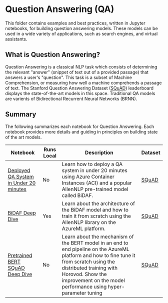 # Question Answering (QA)

This folder contains examples and best practices, written in Jupyter notebooks, for building
question answering models. These models can be used in a wide variety of applications, such as
search engines, and virtual assistants.

## What is Question Answering?

Question Answering is a classical NLP task which consists of determining the relevant "answer"
(snippet of text out of a provided passage) that answers a user's "question". This task is a subset
of Machine Comprehension, or measuring how well a machine comprehends a passage of text. The
Stanford Question Answering Dataset ([SQuAD](https://rajpurkar.github.io/SQuAD-explorer/))
leaderboard displays the state-of-the-art models in this space. Traditional QA models are varients
of Bidirectional Recurrent Neural Networks (BRNN).

## Summary

The following summarizes each notebook for Question Answering. Each notebook provides more details
and guiding in principles on building state of the art models.

|Notebook|Runs Local|Description|Dataset
|---|---|---|---|
|[Deployed QA System in Under 20 minutes](question_answering_system_bidaf_quickstart.ipynb)| No| Learn how to deploy a QA system in under 20 minutes using Azure Container Instances (ACI) and a popular AllenNLP pre-trained model called BiDAF.|[SQuAD](https://rajpurkar.github.io/SQuAD-explorer/)|
|[BiDAF Deep Dive](bidaf_aml_deep_dive.ipynb)| Yes| Learn about the architecture of the BiDAF model and how to train it from scratch using the AllenNLP library on the AzureML platform.|[SQuAD](https://rajpurkar.github.io/SQuAD-explorer/)
|[Pretrained BERT SQuAD Deep Dive](pretrained-BERT-SQuAD-deep-dive-aml.ipynb)| No| Learn about the mechanism of the BERT model in an end to end pipeline on the AzureML platform and how to fine tune it from scratch using the distributed training with Horovod. Show the improvement on the model performance using hyper-parameter tuning|[SQuAD](https://rajpurkar.github.io/SQuAD-explorer/)|
